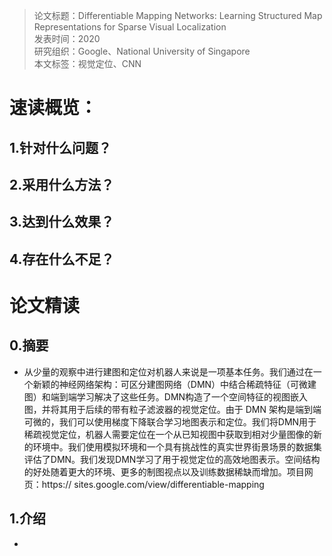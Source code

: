 >论文标题：Differentiable Mapping Networks: Learning Structured Map Representations for Sparse Visual Localization  
发表时间：2020  
研究组织：Google、National University of Singapore  
本文标签：视觉定位、CNN


# 速读概览：
## 1.针对什么问题？ 
    
## 2.采用什么方法？  
    
## 3.达到什么效果？  
    
## 4.存在什么不足？
    


# 论文精读
## 0.摘要
* 从少量的观察中进行建图和定位对机器人来说是一项基本任务。我们通过在一个新颖的神经网络架构：可区分建图网络（DMN）中结合稀疏特征（可微建图）和端到端学习解决了这些任务。DMN构造了一个空间特征的视图嵌入图，并将其用于后续的带有粒子滤波器的视觉定位。由于 DMN 架构是端到端可微的，我们可以使用梯度下降联合学习地图表示和定位。我们将DMN用于稀疏视觉定位，机器人需要定位在一个从已知视图中获取到相对少量图像的新的环境中。我们使用模拟环境和一个具有挑战性的真实世界街景场景的数据集评估了DMN。我们发现DMN学习了用于视觉定位的高效地图表示。空间结构的好处随着更大的环境、更多的制图视点以及训练数据稀缺而增加。项目网页：https:// sites.google.com/view/differentiable-mapping


## 1.介绍
* 